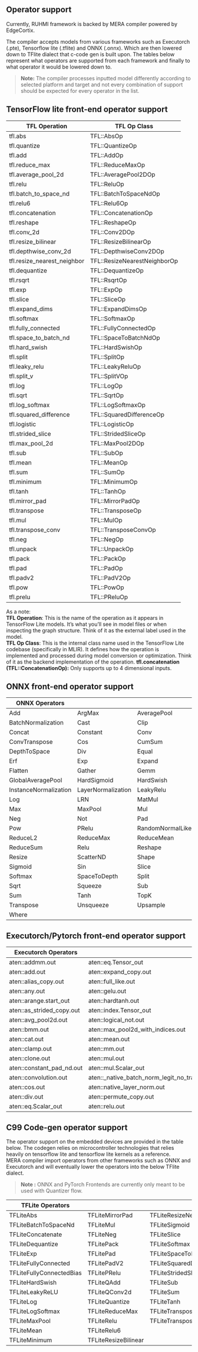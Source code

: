 ## Operator support 

Currently, RUHMI framework is backed by MERA compiler powered by EdgeCortix. 

The compiler accepts models from various frameworks such as Executorch (.pte), Tensorflow lite (.tflite) and ONNX (.onnx). Which are then lowered down to TFlite dialect that c-code gen is built upon. The tables below represent what operators are supported from each framework and finally to what operator it would be lowered down to.

> **Note:** The compiler processes inputted model differently according to selected platform and target and not every combination of support should be expected for every operator in the list.

## TensorFlow lite front-end operator support

| TFL Operation                  | TFL Op Class                  |
|-------------------------------|-------------------------------|
| tfl.abs                       | TFL::AbsOp                    |
| tfl.quantize                  | TFL::QuantizeOp               |
| tfl.add                       | TFL::AddOp                    |
| tfl.reduce_max                | TFL::ReduceMaxOp              |
| tfl.average_pool_2d          | TFL::AveragePool2DOp          |
| tfl.relu                      | TFL::ReluOp                   |
| tfl.batch_to_space_nd        | TFL::BatchToSpaceNdOp         |
| tfl.relu6                     | TFL::Relu6Op                  |
| tfl.concatenation            | TFL::ConcatenationOp          |
| tfl.reshape                   | TFL::ReshapeOp                |
| tfl.conv_2d                   | TFL::Conv2DOp                 |
| tfl.resize_bilinear          | TFL::ResizeBilinearOp         |
| tfl.depthwise_conv_2d        | TFL::DepthwiseConv2DOp        |
| tfl.resize_nearest_neighbor  | TFL::ResizeNearestNeighborOp  |
| tfl.dequantize                | TFL::DequantizeOp             |
| tfl.rsqrt                     | TFL::RsqrtOp                  |
| tfl.exp                       | TFL::ExpOp                    |
| tfl.slice                     | TFL::SliceOp                  |
| tfl.expand_dims              | TFL::ExpandDimsOp             |
| tfl.softmax                   | TFL::SoftmaxOp                |
| tfl.fully_connected          | TFL::FullyConnectedOp         |
| tfl.space_to_batch_nd        | TFL::SpaceToBatchNdOp         |
| tfl.hard_swish               | TFL::HardSwishOp              |
| tfl.split                     | TFL::SplitOp                  |
| tfl.leaky_relu               | TFL::LeakyReluOp              |
| tfl.split_v                   | TFL::SplitVOp                 |
| tfl.log                       | TFL::LogOp                    |
| tfl.sqrt                      | TFL::SqrtOp                   |
| tfl.log_softmax              | TFL::LogSoftmaxOp             |
| tfl.squared_difference       | TFL::SquaredDifferenceOp      |
| tfl.logistic                  | TFL::LogisticOp               |
| tfl.strided_slice            | TFL::StridedSliceOp           |
| tfl.max_pool_2d              | TFL::MaxPool2DOp              |
| tfl.sub                       | TFL::SubOp                    |
| tfl.mean                      | TFL::MeanOp                   |
| tfl.sum                       | TFL::SumOp                    |
| tfl.minimum                   | TFL::MinimumOp                |
| tfl.tanh                      | TFL::TanhOp                   |
| tfl.mirror_pad               | TFL::MirrorPadOp              |
| tfl.transpose                 | TFL::TransposeOp              |
| tfl.mul                       | TFL::MulOp                    |
| tfl.transpose_conv           | TFL::TransposeConvOp          |
| tfl.neg                       | TFL::NegOp                    |
| tfl.unpack                    | TFL::UnpackOp                 |
| tfl.pack                      | TFL::PackOp                   |
| tfl.pad                       | TFL::PadOp                    |
| tfl.padv2                     | TFL::PadV2Op                  |
| tfl.pow                       | TFL::PowOp                    |
| tfl.prelu                     | TFL::PReluOp                  |

As a note:  
**TFL Operation**: This is the name of the operation as it appears in TensorFlow Lite models. It’s what you’ll see in model files or when inspecting the graph structure. Think of it as the external label used in the model.  
**TFL Op Class**: This is the internal class name used in the TensorFlow Lite codebase (specifically in MLIR). It defines how the operation is implemented and processed during model conversion or optimization. Think of it as the backend implementation of the operation.
**tfl.concatenation (TFL::ConcatenationOp):** Only supports up to 4 dimensional inputs.



## ONNX front-end operator support

| ONNX Operators||  |
|------------|------------|------------|
| Add        | ArgMax     | AveragePool |
| BatchNormalization | Cast | Clip |
| Concat     | Constant   | Conv |
| ConvTranspose | Cos | CumSum |
| DepthToSpace | Div | Equal |
| Erf        | Exp        | Expand |
| Flatten    | Gather     | Gemm |
| GlobalAveragePool | HardSigmoid | HardSwish |
| InstanceNormalization | LayerNormalization | LeakyRelu |
| Log        | LRN        | MatMul |
| Max        | MaxPool    | Mul |
| Neg        | Not        | Pad |
| Pow        | PRelu      | RandomNormalLike |
| ReduceL2   | ReduceMax  | ReduceMean |
| ReduceSum  | Relu       | Reshape |
| Resize     | ScatterND  | Shape |
| Sigmoid    | Sin        | Slice |
| Softmax    | SpaceToDepth | Split |
| Sqrt       | Squeeze    | Sub |
| Sum        | Tanh       | TopK |
| Transpose  | Unsqueeze  | Upsample |
| Where      |            |         |


## Executorch/Pytorch front-end operator support 

| Executorch Operators         | | |
|------------------------------|------------------------------|------------------------------|
| aten::addmm.out              | aten::eq.Tensor_out          | aten::sigmoid.out            |
| aten::add.out                | aten::expand_copy.out        | aten::sin.out                |
| aten::alias_copy.out         | aten::full_like.out          | aten::slice_copy.Tensor_out  |
| aten::any.out                | aten::gelu.out               | aten::_softmax.out           |
| aten::arange.start_out       | aten::hardtanh.out           | aten::split_with_sizes_copy.out |
| aten::as_strided_copy.out    | aten::index.Tensor_out       | aten::squeeze_copy.dims_out  |
| aten::avg_pool2d.out         | aten::logical_not.out        | aten::sub.out                |
| aten::bmm.out                | aten::max_pool2d_with_indices.out | aten::_to_copy.out           |
| aten::cat.out                | aten::mean.out               | aten::unsqueeze_copy.out     |
| aten::clamp.out              | aten::mm.out                 | aten::upsample_bilinear2d.vec_out |
| aten::clone.out              | aten::mul.out                | aten::upsample_nearest2d.vec_out |
| aten::constant_pad_nd.out    | aten::mul.Scalar_out         | aten::view_copy.out          |
| aten::convolution.out        | aten::_native_batch_norm_legit_no_training.out | aten::where.self_out         |
| aten::cos.out                | aten::native_layer_norm.out  | dim_order_ops::_to_dim_order_copy.out |
| aten::div.out                | aten::permute_copy.out       | executorch_prim::et_view.default |
| aten::eq.Scalar_out          | aten::relu.out               |                              |


## C99 Code-gen operator support 

The operator support on the embedded devices are provided in the table below. The codegen relies on microcontroller technologies that relies heavily on tensorflow lite and tensorflow lite kernels as a reference.  
MERA compiler import operators from other frameworks such as ONNX and Executorch and will eventually lower the operators into the below TFlite dialect. 

> **Note :** ONNX and PyTorch Frontends are currently only meant to be used with Quantizer flow. 

| TFLite Operators             |             |        |
|------------------------------|------------------------------|------------------------------|
| TFLiteAbs                    | TFLiteMirrorPad              | TFLiteResizeNearest          |
| TFLiteBatchToSpaceNd         | TFLiteMul                    | TFLiteSigmoid                |
| TFLiteConcatenate            | TFLiteNeg                    | TFLiteSlice                  |
| TFLiteDequantize             | TFLitePack                   | TFLiteSoftmax                |
| TFLiteExp                    | TFLitePad                    | TFLiteSpaceToBatchNd         |
| TFLiteFullyConnected         | TFLitePadV2                  | TFLiteSquaredDifference      |
| TFLiteFullyConnectedBias     | TFLitePRelu                  | TFLiteStridedSlice           |
| TFLiteHardSwish              | TFLiteQAdd                   | TFLiteSub                    |
| TFLiteLeakyReLU              | TFLiteQConv2d                | TFLiteSum                    |
| TFLiteLog                    | TFLiteQuantize               | TFLiteTanh                   |
| TFLiteLogSoftmax             | TFLiteReduceMax              | TFLiteTranspose              |
| TFLiteMaxPool                | TFLiteRelu                   | TFLiteTransposeConv2d        |
| TFLiteMean                   | TFLiteRelu6                  |                              |
| TFLiteMinimum                | TFLiteResizeBilinear         |                              |
